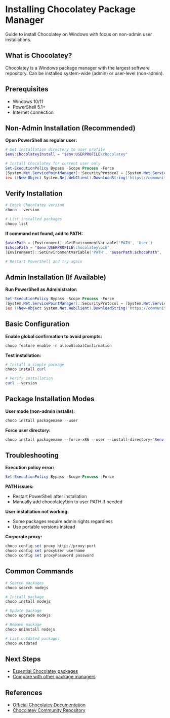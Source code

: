 # Installing Chocolatey Package Manager

Guide to install Chocolatey on Windows with focus on non-admin user installations.

## What is Chocolatey?

Chocolatey is a Windows package manager with the largest software repository. Can be installed system-wide (admin) or user-level (non-admin).

## Prerequisites

- Windows 10/11
- PowerShell 5.1+
- Internet connection

## Non-Admin Installation (Recommended)

**Open PowerShell as regular user:**

```powershell
# Set installation directory to user profile
$env:ChocolateyInstall = "$env:USERPROFILE\chocolatey"

# Install Chocolatey for current user only
Set-ExecutionPolicy Bypass -Scope Process -Force
[System.Net.ServicePointManager]::SecurityProtocol = [System.Net.ServicePointManager]::SecurityProtocol -bor 3072
iex ((New-Object System.Net.WebClient).DownloadString('https://community.chocolatey.org/install.ps1'))
```

## Verify Installation

```powershell
# Check Chocolatey version
choco --version

# List installed packages
choco list
```

**If command not found, add to PATH:**

```powershell
$userPath = [Environment]::GetEnvironmentVariable('PATH', 'User')
$chocoPath = "$env:USERPROFILE\chocolatey\bin"
[Environment]::SetEnvironmentVariable('PATH', "$userPath;$chocoPath", 'User')

# Restart PowerShell and try again
```

## Admin Installation (If Available)

**Run PowerShell as Administrator:**

```powershell
Set-ExecutionPolicy Bypass -Scope Process -Force
[System.Net.ServicePointManager]::SecurityProtocol = [System.Net.ServicePointManager]::SecurityProtocol -bor 3072
iex ((New-Object System.Net.WebClient).DownloadString('https://community.chocolatey.org/install.ps1'))
```

## Basic Configuration

**Enable global confirmation to avoid prompts:**

```powershell
choco feature enable -n allowGlobalConfirmation
```

**Test installation:**

```powershell
# Install a simple package
choco install curl

# Verify installation
curl --version
```

## Package Installation Modes

**User mode (non-admin installs):**
```powershell
choco install packagename --user
```

**Force user directory:**
```powershell
choco install packagename --force-x86 --user --install-directory="$env:USERPROFILE\Tools"
```

## Troubleshooting

**Execution policy error:**
```powershell
Set-ExecutionPolicy Bypass -Scope Process -Force
```

**PATH issues:**
- Restart PowerShell after installation
- Manually add chocolatey\bin to user PATH if needed

**User installation not working:**
- Some packages require admin rights regardless
- Use portable versions instead

**Corporate proxy:**
```powershell
choco config set proxy http://proxy:port
choco config set proxyUser username
choco config set proxyPassword password
```

## Common Commands

```powershell
# Search packages
choco search nodejs

# Install package
choco install nodejs

# Update package
choco upgrade nodejs

# Remove package
choco uninstall nodejs

# List outdated packages
choco outdated
```

## Next Steps

- [Essential Chocolatey packages](chocolatey-essential-packages.md)
- [Compare with other package managers](package-managers-comparison.md)

## References

- [Official Chocolatey Documentation](https://docs.chocolatey.org/)
- [Chocolatey Community Repository](https://community.chocolatey.org/packages)